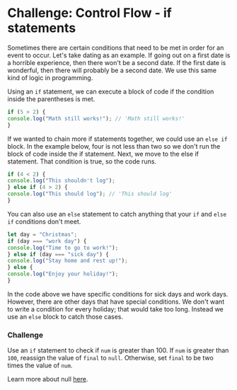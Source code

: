 # Challenge: Control Flow - if statements

Sometimes there are certain conditions that need to be met in order for an event to occur. Let's take dating as an example. If going out on a first date is a horrible experience, then there won't be a second date. If the first date is wonderful, then there will probably be a second date. We use this same kind of logic in programming.

Using an `if` statement, we can execute a block of code if the condition inside the parentheses is met.

```js
if (5 > 2) {
console.log("Math still works!"); // 'Math still works!'
}
```

If we wanted to chain more if statements together, we could use an `else if` block. In the example below, four is not less than two so we don't run the block of code inside the if statement. Next, we move to the else if statement. That condition is true, so the code runs.

```js
if (4 < 2) {
console.log("This shouldn't log");
} else if (4 > 2) {
console.log("This should log"); // 'This should log'
}
```

You can also use an `else` statement to catch anything that your `if` and `else if` conditions don't meet.

```js
let day = "Christmas";
if (day === "work day") {
console.log("Time to go to work!");
} else if (day === "sick day") {
console.log("Stay home and rest up!");
} else {
console.log("Enjoy your holiday!");
}
```

In the code above we have specific conditions for sick days and work days. However, there are other days that have special conditions. We don't want to write a condition for every holiday; that would take too long. Instead we use an `else` block to catch those cases.

### Challenge

Use an `if` statement to check if `num` is greater than 100. If `num` is greater than `100`, reassign the value of `final` to `null`. Otherwise, set `final` to be two times the value of `num`.

Learn more about null [here](https://developer.mozilla.org/en-US/docs/Web/JavaScript/Reference/Global_Objects/null).